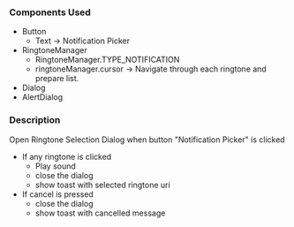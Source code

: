 ### Components Used
* Button
  * Text -> Notification Picker
* RingtoneManager
  * RingtoneManager.TYPE_NOTIFICATION
  * ringtoneManager.cursor -> Navigate through each ringtone and prepare list.
* Dialog
* AlertDialog

### Description
Open Ringtone Selection Dialog when button "Notification Picker" is clicked

* If any ringtone is clicked
  * Play sound
  * close the dialog
  * show toast with selected ringtone uri
* If cancel is pressed
  * close the dialog
  * show toast with cancelled message